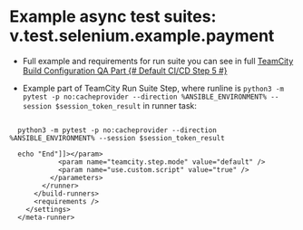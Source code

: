 # Example async test suites: v.test.selenium.example.payment

  * Full example and requirements for run suite you can see in full [TeamCity Build Configuration QA Part {# Default CI/CD Step 5 #} ](../../../../../tree/master/.teamcity/VortexPci_CiCdChain/pluginData/metaRunners/VortexPci_CiCdChain_5qaRunningTestSuiteFromPythonQA1.xml)

  * Example part of TeamCity Run Suite Step, where runline is ```python3 -m pytest -p no:cacheprovider --direction %ANSIBLE_ENVIRONMENT% --session $session_token_result``` in runner task:
  
  ```
       
    python3 -m pytest -p no:cacheprovider --direction %ANSIBLE_ENVIRONMENT% --session $session_token_result

    echo "End"]]></param>
              <param name="teamcity.step.mode" value="default" />
              <param name="use.custom.script" value="true" />
            </parameters>
          </runner>
        </build-runners>
        <requirements />
      </settings>
    </meta-runner>

  ```

